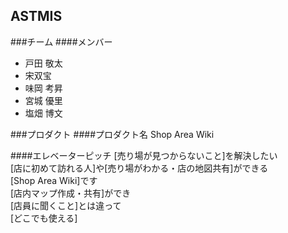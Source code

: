 ## ASTMIS
###チーム
####メンバー
* 戸田 敬太
* 宋双宝
* 味岡 考昇
* 宮城 優里
* 塩畑 博文

###プロダクト
####プロダクト名
Shop Area Wiki

####エレベーターピッチ
[売り場が見つからないこと]を解決したい  
[店に初めて訪れる人]や[売り場がわかる・店の地図共有]ができる  
[Shop Area Wiki]です  
[店内マップ作成・共有]ができ  
[店員に聞くこと]とは違って  
[どこでも使える]  